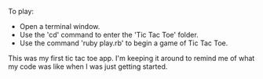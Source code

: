 To play:
  - Open a terminal window.
  - Use the 'cd' command to enter the 'Tic Tac Toe' folder.
  - Use the command 'ruby play.rb' to begin a game of Tic Tac Toe.

This was my first tic tac toe app. I'm keeping it around to remind me of what my
code was like when I was just getting started.
